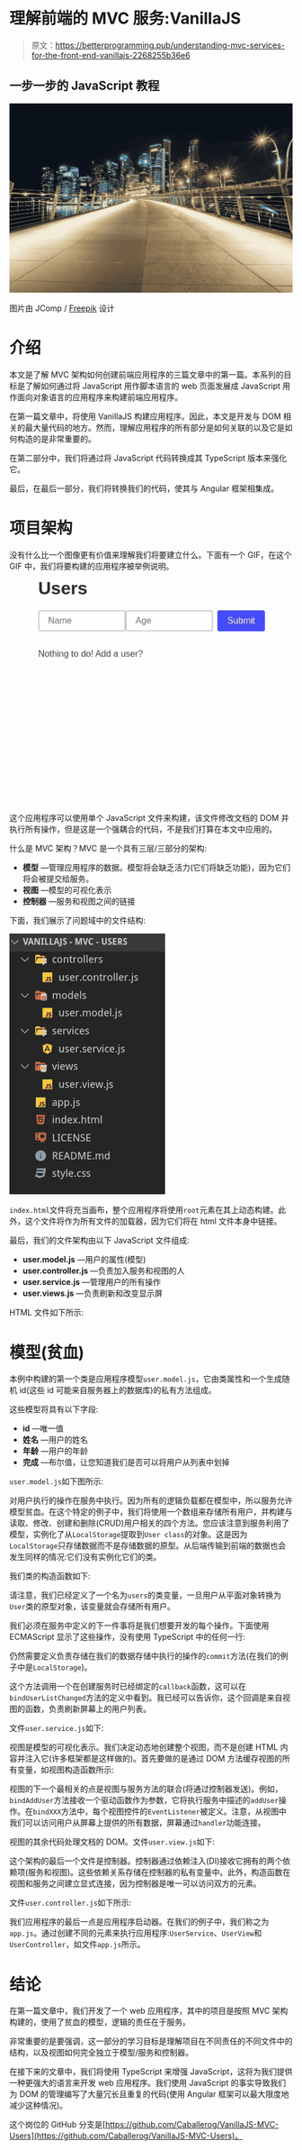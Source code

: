 # 理解前端的 MVC 服务:VanillaJS

> 原文：<https://betterprogramming.pub/understanding-mvc-services-for-the-front-end-vanillajs-2268255b36e6>

## 一步一步的 JavaScript 教程

![](img/589a5caf01e996dc1f9481e2b84f0c4f.png)

图片由 JComp / [Freepik](http://www.freepik.com) 设计

# 介绍

本文是了解 MVC 架构如何创建前端应用程序的三篇文章中的第一篇。本系列的目标是了解如何通过将 JavaScript 用作脚本语言的 web 页面发展成 JavaScript 用作面向对象语言的应用程序来构建前端应用程序。

在第一篇文章中，将使用 VanillaJS 构建应用程序。因此，本文是开发与 DOM 相关的最大量代码的地方。然而，理解应用程序的所有部分是如何关联的以及它是如何构造的是非常重要的。

在第二部分中，我们将通过将 JavaScript 代码转换成其 TypeScript 版本来强化它。

最后，在最后一部分，我们将转换我们的代码，使其与 Angular 框架相集成。

# 项目架构

没有什么比一个图像更有价值来理解我们将要建立什么。下面有一个 GIF，在这个 GIF 中，我们将要构建的应用程序被举例说明。

![](img/fa3a34496de1fcebb1cd169a33c43697.png)

这个应用程序可以使用单个 JavaScript 文件来构建，该文件修改文档的 DOM 并执行所有操作，但是这是一个强耦合的代码，不是我们打算在本文中应用的。

什么是 MVC 架构？MVC 是一个具有三层/三部分的架构:

*   **模型** —管理应用程序的数据。模型将会缺乏活力(它们将缺乏功能)，因为它们将会被提交给服务。
*   **视图** —模型的可视化表示
*   **控制器** —服务和视图之间的链接

下面，我们展示了问题域中的文件结构:

![](img/d247aec8d126cb2119799a82b1838ac0.png)

`index.html`文件将充当画布，整个应用程序将使用`root`元素在其上动态构建。此外，这个文件将作为所有文件的加载器，因为它们将在 html 文件本身中链接。

最后，我们的文件架构由以下 JavaScript 文件组成:

*   **user.model.js** —用户的属性(模型)
*   **user.controller.js** —负责加入服务和视图的人
*   **user.service.js** —管理用户的所有操作
*   **user.views.js** —负责刷新和改变显示屏

HTML 文件如下所示:

# 模型(贫血)

本例中构建的第一个类是应用程序模型`user.model.js`，它由类属性和一个生成随机 id(这些 id 可能来自服务器上的数据库)的私有方法组成。

这些模型将具有以下字段:

*   **id** —唯一值
*   **姓名** —用户的姓名
*   **年龄** —用户的年龄
*   **完成** —布尔值，让您知道我们是否可以将用户从列表中划掉

`user.model.js`如下图所示:

对用户执行的操作在服务中执行。因为所有的逻辑负载都在模型中，所以服务允许模型贫血。在这个特定的例子中，我们将使用一个数组来存储所有用户，并构建与读取、修改、创建和删除(CRUD)用户相关的四个方法。您应该注意到服务利用了模型，实例化了从`LocalStorage`提取到`User class`的对象。这是因为`LocalStorage`只存储数据而不是存储数据的原型。从后端传输到前端的数据也会发生同样的情况:它们没有实例化它们的类。

我们类的构造函数如下:

请注意，我们已经定义了一个名为`users`的类变量，一旦用户从平面对象转换为`User`类的原型对象，该变量就会存储所有用户。

我们必须在服务中定义的下一件事将是我们想要开发的每个操作。下面使用 ECMAScript 显示了这些操作，没有使用 TypeScript 中的任何一行:

仍然需要定义负责存储在我们的数据存储中执行的操作的`commit`方法(在我们的例子中是`LocalStorage`)。

这个方法调用一个在创建服务时已经绑定的`callback`函数，这可以在`bindUserListChanged`方法的定义中看到。我已经可以告诉你，这个回调是来自视图的函数，负责刷新屏幕上的用户列表。

文件`user.service.js`如下:

视图是模型的可视化表示。我们决定动态地创建整个视图，而不是创建 HTML 内容并注入它(许多框架都是这样做的)。首先要做的是通过 DOM 方法缓存视图的所有变量，如视图构造函数所示:

视图的下一个最相关的点是视图与服务方法的联合(将通过控制器发送)。例如，`bindAddUser`方法接收一个驱动函数作为参数，它将执行服务中描述的`addUser`操作。在`bindXXX`方法中，每个视图控件的`EventListener`被定义。注意，从视图中我们可以访问用户从屏幕上提供的所有数据，屏幕通过`handler`功能连接。

视图的其余代码处理文档的 DOM。文件`user.view.js`如下:

这个架构的最后一个文件是控制器。控制器通过依赖注入(DI)接收它拥有的两个依赖项(服务和视图)。这些依赖关系存储在控制器的私有变量中。此外，构造函数在视图和服务之间建立显式连接，因为控制器是唯一可以访问双方的元素。

文件`user.controller.js`如下所示:

我们应用程序的最后一点是应用程序启动器。在我们的例子中，我们称之为`app.js`。通过创建不同的元素来执行应用程序:`UserService`、`UserView`和`UserController`，如文件`app.js`所示。

# 结论

在第一篇文章中，我们开发了一个 web 应用程序，其中的项目是按照 MVC 架构构建的，使用了贫血的模型，逻辑的责任在于服务。

非常重要的是要强调，这一部分的学习目标是理解项目在不同责任的不同文件中的结构，以及视图如何完全独立于模型/服务和控制器。

在接下来的文章中，我们将使用 TypeScript 来增强 JavaScript，这将为我们提供一种更强大的语言来开发 web 应用程序。我们使用 JavaScript 的事实导致我们为 DOM 的管理编写了大量冗长且重复的代码(使用 Angular 框架可以最大限度地减少这种情况)。

这个岗位的 GitHub 分支是[https://github.com/Caballerog/VanillaJS-MVC-Users](https://github.com/Caballerog/VanillaJS-MVC-Users)。
